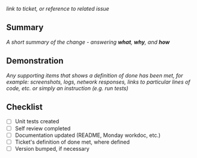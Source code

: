 _link to ticket, or reference to related issue_

## Summary

_A short summary of the change - answering **what**, **why**, and **how**_

## Demonstration

_Any supporting items that shows a definition of done has been met, for example: screenshots, logs, network responses, links to particular lines of code, etc. or simply an instruction (e.g. run tests)_

## Checklist

- [ ] Unit tests created
- [ ] Self review completed
- [ ] Documentation updated (README, Monday workdoc, etc.)
- [ ] Ticket's definition of done met, where defined
- [ ] Version bumped, if necessary 

